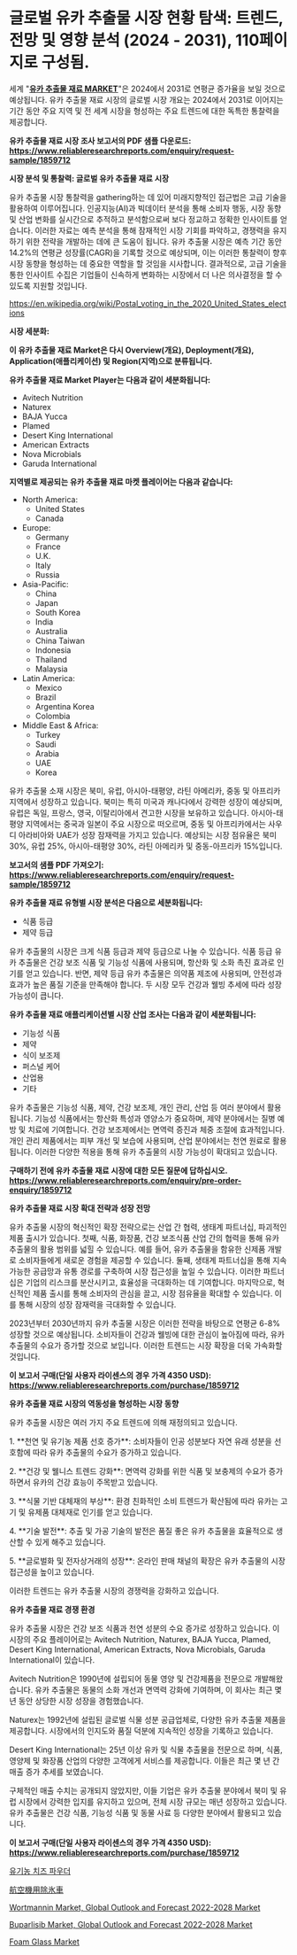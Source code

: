 <p><h1>글로벌 유카 추출물 시장 현황 탐색: 트렌드, 전망 및 영향 분석 (2024 - 2031), 110페이지로 구성됨.</h1></p><p>세계 "<strong><a href="https://www.reliableresearchreports.com/yucca-extracts-materials-r1859712">유카 추출물 재료 MARKET</a></strong>"은 2024에서 2031로 연평균 증가율을 보일 것으로 예상됩니다. 유카 추출물 재료 시장의 글로벌 시장 개요는 2024에서 2031로 이어지는 기간 동안 주요 지역 및 전 세계 시장을 형성하는 주요 트렌드에 대한 독특한 통찰력을 제공합니다.</p>
<p><strong>유카 추출물 재료 시장 조사 보고서의 PDF 샘플 다운로드: <a href="https://www.reliableresearchreports.com/enquiry/request-sample/1859712">https://www.reliableresearchreports.com/enquiry/request-sample/1859712</a></strong></p>
<p><strong>시장 분석 및 통찰력: 글로벌 유카 추출물 재료 시장</strong></p>
<p><p>유카 추출물 시장 통찰력을 gathering하는 데 있어 미래지향적인 접근법은 고급 기술을 활용하여 이루어집니다. 인공지능(AI)과 빅데이터 분석을 통해 소비자 행동, 시장 동향 및 산업 변화를 실시간으로 추적하고 분석함으로써 보다 정교하고 정확한 인사이트를 얻습니다. 이러한 자료는 예측 분석을 통해 잠재적인 시장 기회를 파악하고, 경쟁력을 유지하기 위한 전략을 개발하는 데에 큰 도움이 됩니다. 유카 추출물 시장은 예측 기간 동안 14.2%의 연평균 성장률(CAGR)을 기록할 것으로 예상되며, 이는 이러한 통찰력이 향후 시장 동향을 형성하는 데 중요한 역할을 할 것임을 시사합니다. 결과적으로, 고급 기술을 통한 인사이트 수집은 기업들이 신속하게 변화하는 시장에서 더 나은 의사결정을 할 수 있도록 지원할 것입니다.</p></p>
<p><a href="%7CAUTHORITHY_DOMAIN_URL%7C">https://en.wikipedia.org/wiki/Postal_voting_in_the_2020_United_States_elections</a></p>
<p><strong>시장 세분화:</strong></p>
<p><strong>이 유카 추출물 재료 Market은 다시 Overview(개요), Deployment(개요), Application(애플리케이션) 및 Region(지역)으로 분류됩니다.</strong></p>
<p><strong>유카 추출물 재료 Market Player는 다음과 같이 세분화됩니다:</strong></p>
<p><ul><li>Avitech Nutrition</li><li>Naturex</li><li>BAJA Yucca</li><li>Plamed</li><li>Desert King International</li><li>American Extracts</li><li>Nova Microbials</li><li>Garuda International</li></ul></p>
<p><strong>지역별로 제공되는 유카 추출물 재료 마켓 플레이어는 다음과 같습니다:</strong></p>
<p><ul>
    <li>
        North America:
        <ul>
            <li>United States</li>
            <li>Canada</li>
        </ul>
    </li>
    <li>
        Europe:
        <ul>
            <li>Germany</li>
            <li>France</li>
            <li>U.K.</li>
            <li>Italy</li>
            <li>Russia</li>
        </ul>
    </li>
    <li>
        Asia-Pacific:
        <ul>
            <li>China</li>
            <li>Japan</li>
            <li>South Korea</li>
            <li>India</li>
            <li>Australia</li>
            <li>China Taiwan</li>
            <li>Indonesia</li>
            <li>Thailand</li>
            <li>Malaysia</li>
        </ul>
    </li>
    <li>
        Latin America:
        <ul>
            <li>Mexico</li>
            <li>Brazil</li>
            <li>Argentina Korea</li>
            <li>Colombia</li>
        </ul>
    </li>
    <li>
        Middle East & Africa:
        <ul>
            <li>Turkey</li>
            <li>Saudi</li>
            <li>Arabia</li>
            <li>UAE</li>
            <li>Korea</li>
        </ul>
    </li>
    </ul></p>
<p><p>유카 추출물 소재 시장은 북미, 유럽, 아시아-태평양, 라틴 아메리카, 중동 및 아프리카 지역에서 성장하고 있습니다. 북미는 특히 미국과 캐나다에서 강력한 성장이 예상되며, 유럽은 독일, 프랑스, 영국, 이탈리아에서 견고한 시장을 보유하고 있습니다. 아시아-태평양 지역에서는 중국과 일본이 주요 시장으로 떠오르며, 중동 및 아프리카에서는 사우디 아라비아와 UAE가 성장 잠재력을 가지고 있습니다. 예상되는 시장 점유율은 북미 30%, 유럽 25%, 아시아-태평양 30%, 라틴 아메리카 및 중동-아프리카 15%입니다.</p></p>
<p><strong>보고서의 샘플 PDF 가져오기: <a href="https://www.reliableresearchreports.com/enquiry/request-sample/1859712">https://www.reliableresearchreports.com/enquiry/request-sample/1859712</a></strong></p>
<p><strong>유카 추출물 재료 유형별 시장 분석은 다음으로 세분화됩니다:</strong></p>
<p><ul><li>식품 등급</li><li>제약 등급</li></ul></p>
<p><p>유카 추출물의 시장은 크게 식품 등급과 제약 등급으로 나눌 수 있습니다. 식품 등급 유카 추출물은 건강 보조 식품 및 기능성 식품에 사용되며, 항산화 및 소화 촉진 효과로 인기를 얻고 있습니다. 반면, 제약 등급 유카 추출물은 의약품 제조에 사용되며, 안전성과 효과가 높은 품질 기준을 만족해야 합니다. 두 시장 모두 건강과 웰빙 추세에 따라 성장 가능성이 큽니다.</p></p>
<p><strong>유카 추출물 재료 애플리케이션별 시장 산업 조사는 다음과 같이 세분화됩니다:</strong></p>
<p><ul><li>기능성 식품</li><li>제약</li><li>식이 보조제</li><li>퍼스널 케어</li><li>산업용</li><li>기타</li></ul></p>
<p><p>유카 추출물은 기능성 식품, 제약, 건강 보조제, 개인 관리, 산업 등 여러 분야에서 활용됩니다. 기능성 식품에서는 항산화 특성과 영양소가 중요하며, 제약 분야에서는 질병 예방 및 치료에 기여합니다. 건강 보조제에서는 면역력 증진과 체중 조절에 효과적입니다. 개인 관리 제품에서는 피부 개선 및 보습에 사용되며, 산업 분야에서는 천연 원료로 활용됩니다. 이러한 다양한 적용을 통해 유카 추출물의 시장 가능성이 확대되고 있습니다.</p></p>
<p><strong>구매하기 전에 유카 추출물 재료 시장에 대한 모든 질문에 답하십시오. <a href="https://www.reliableresearchreports.com/enquiry/pre-order-enquiry/1859712">https://www.reliableresearchreports.com/enquiry/pre-order-enquiry/1859712</a></strong></p>
<p><strong>유카 추출물 재료 시장 확대 전략과 성장 전망</strong></p>
<p><p>유카 추출물 시장의 혁신적인 확장 전략으로는 산업 간 협력, 생태계 파트너십, 파괴적인 제품 출시가 있습니다. 첫째, 식품, 화장품, 건강 보조식품 산업 간의 협력을 통해 유카 추출물의 활용 범위를 넓힐 수 있습니다. 예를 들어, 유카 추출물을 함유한 신제품 개발로 소비자들에게 새로운 경험을 제공할 수 있습니다. 둘째, 생태계 파트너십을 통해 지속 가능한 공급망과 유통 경로를 구축하여 시장 접근성을 높일 수 있습니다. 이러한 파트너십은 기업의 리스크를 분산시키고, 효율성을 극대화하는 데 기여합니다. 마지막으로, 혁신적인 제품 출시를 통해 소비자의 관심을 끌고, 시장 점유율을 확대할 수 있습니다. 이를 통해 시장의 성장 잠재력을 극대화할 수 있습니다.</p><p>2023년부터 2030년까지 유카 추출물 시장은 이러한 전략을 바탕으로 연평균 6-8% 성장할 것으로 예상됩니다. 소비자들이 건강과 웰빙에 대한 관심이 높아짐에 따라, 유카 추출물의 수요가 증가할 것으로 보입니다. 이러한 트렌드는 시장 확장을 더욱 가속화할 것입니다.</p></p>
<p><strong>이 보고서 구매(단일 사용자 라이센스의 경우 가격 4350 USD): <a href="https://www.reliableresearchreports.com/purchase/1859712">https://www.reliableresearchreports.com/purchase/1859712</a></strong></p>
<p><strong>유카 추출물 재료 시장의 역동성을 형성하는 시장 동향</strong></p>
<p><p>유카 추출물 시장은 여러 가지 주요 트렌드에 의해 재정의되고 있습니다. </p><p>1. **천연 및 유기농 제품 선호 증가**: 소비자들이 인공 성분보다 자연 유래 성분을 선호함에 따라 유카 추출물의 수요가 증가하고 있습니다.</p><p>2. **건강 및 웰니스 트렌드 강화**: 면역력 강화를 위한 식품 및 보충제의 수요가 증가하면서 유카의 건강 효능이 주목받고 있습니다.</p><p>3. **식물 기반 대체재의 부상**: 환경 친화적인 소비 트렌드가 확산됨에 따라 유카는 고기 및 유제품 대체재로 인기를 얻고 있습니다.</p><p>4. **기술 발전**: 추출 및 가공 기술의 발전은 품질 좋은 유카 추출물을 효율적으로 생산할 수 있게 해주고 있습니다.</p><p>5. **글로벌화 및 전자상거래의 성장**: 온라인 판매 채널의 확장은 유카 추출물의 시장 접근성을 높이고 있습니다. </p><p>이러한 트렌드는 유카 추출물 시장의 경쟁력을 강화하고 있습니다.</p></p>
<p><strong>유카 추출물 재료 경쟁 환경</strong></p>
<p><p>유카 추출물 시장은 건강 보조 식품과 천연 성분의 수요 증가로 성장하고 있습니다. 이 시장의 주요 플레이어로는 Avitech Nutrition, Naturex, BAJA Yucca, Plamed, Desert King International, American Extracts, Nova Microbials, Garuda International이 있습니다.</p><p>Avitech Nutrition은 1990년에 설립되어 동물 영양 및 건강제품을 전문으로 개발해왔습니다. 유카 추출물은 동물의 소화 개선과 면역력 강화에 기여하며, 이 회사는 최근 몇 년 동안 상당한 시장 성장을 경험했습니다.</p><p>Naturex는 1992년에 설립된 글로벌 식물 성분 공급업체로, 다양한 유카 추출물 제품을 제공합니다. 시장에서의 인지도와 품질 덕분에 지속적인 성장을 기록하고 있습니다. </p><p>Desert King International는 25년 이상 유카 및 식물 추출물을 전문으로 하며, 식품, 영양제 및 화장품 산업의 다양한 고객에게 서비스를 제공합니다. 이들은 최근 몇 년 간 매출 증가 추세를 보였습니다.</p><p>구체적인 매출 수치는 공개되지 않았지만, 이들 기업은 유카 추출물 분야에서 북미 및 유럽 시장에서 강력한 입지를 유지하고 있으며, 전체 시장 규모는 매년 성장하고 있습니다. 유카 추출물은 건강 식품, 기능성 식품 및 동물 사료 등 다양한 분야에서 활용되고 있습니다.</p></p>
<p><strong>이 보고서 구매(단일 사용자 라이센스의 경우 가격 4350 USD): <a href="https://www.reliableresearchreports.com/purchase/1859712">https://www.reliableresearchreports.com/purchase/1859712</a></strong></p>
<p><p><a href="https://medium.com/@afsanamia652/%EC%9C%A0%EA%B8%B0%EB%86%8D-%EC%B9%98%EC%A6%88-%EA%B0%80%EB%A3%A8-%EC%8B%9C%EC%9E%A5-%EB%8F%99%ED%96%A5-%EB%B0%8F-%EC%A0%84%EB%9E%B5%EC%A0%81-%EC%8B%9C%EC%9E%A5-%ED%86%B5%EC%B0%B0%EB%A0%A5-2024-2031-55d260945889">유기농 치즈 파우더</a></p><p><a href="https://medium.com/@harperhe4e26/%E9%A3%9B%E8%A1%8C%E6%A9%9F%E9%99%A4%E6%B0%B7%E8%BB%8A%E3%81%AE%E5%B8%82%E5%A0%B4%E8%AA%BF%E6%9F%BB%E3%83%AC%E3%83%9D%E3%83%BC%E3%83%88%E3%81%AB%E3%81%AF-2024%E5%B9%B4%E3%81%8B%E3%82%892031%E5%B9%B4%E3%81%BE%E3%81%A7%E3%81%AE9-5-%E3%81%AEcagr%E3%81%A7%E4%BA%88%E6%B8%AC%E3%81%95%E3%82%8C%E3%82%8B%E5%B8%82%E5%A0%B4%E8%A6%8F%E6%A8%A1-%E3%82%B7%E3%82%A7%E3%82%A2-%E6%88%90%E9%95%B7%E7%8E%87%E3%81%AB%E9%96%A2%E3%81%99%E3%82%8B%E5%88%86%E6%9E%90%E3%81%8C%E5%90%AB%E3%81%BE%E3%82%8C%E3%81%A6%E3%81%84%E3%81%BE%E3%81%99-af448a6a42bf">航空機用除氷車</a></p><p><a href="https://github.com/arionmp/Market-Research-Report-List-5/blob/main/wortmannin-market-global-outlook-and-forecast-2022-2028-market.md">Wortmannin Market, Global Outlook and Forecast 2022-2028 Market</a></p><p><a href="https://github.com/luckyshygirl/Market-Research-Report-List-6/blob/main/buparlisib-market-global-outlook-and-forecast-2022-2028-market.md">Buparlisib Market, Global Outlook and Forecast 2022-2028 Market</a></p><p><a href="https://www.linkedin.com/pulse/foam-glass-market-forecast-global-trends-analysis-from-cqxse?trackingId=WbFecDvWT8mfRas0s4lH1A%3D%3D">Foam Glass Market</a></p></p>